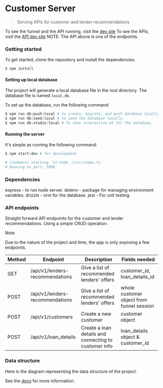 # Customer Server

> Serving APIs for customer and lender recommendations

To see the funnel and the API running, visit the [dev site](https://customer-funnel.fly.dev/)
To see the APIs, visit the [API dev site](https://customer-server.fly.dev/api/v1/lenders)
NOTE: The API above is one of the endpoints.

### Getting started

To get started, clone the repository and install the dependencies.

```bash
$ npm install
```

#### Setting up local database

The project will generate a local database file in the root directory. The database file is named `local.db`.

To set up the database, run the following command:

```bash
$ npm run db:push:local # to create, migrate, and push database locally.
$ npm run db:seed:local # to seed the database locally.
$ npm run db:studio:local # To show interactive UI for the database.
```

#### Running the server

It's simple as running the following command:

```bash
$ npm start:dev # for development

# [nodemon] starting `ts-node ./src/index.ts`
# Running on port: 3000
```

### Dependencies

express - to run node server.
dotenv - package for managing environment variables.
drizzle - orm for the database.
jest - For unit testing.


### API endpoints

Straight forward API endpoints for the customer and lender recommendations. Using a simple CRUD operation.

> [!NOTE]
> Due to the nature of the project and time, the app is only exposing a few endpoints.

| Method | Endpoint                        | Description                                               | Fields needed                            |
|--------|---------------------------------|-----------------------------------------------------------|------------------------------------------|
| GET    | /api/v1/lenders-recommendations | Give a list of recommended lenders' offers                | customer_id, loan_details_id             |
| POST   | /api/v1/lenders-recommendations | Give a list of recommended lenders' offers                | whole customer object from funnel session|
| POST   | /api/v1/customers               | Create a new customer                                     | customer object                          |
| POST   | /api/v1/loan_details            | Create a loan details and connecting to customer info  	 | loan_details object & customer_id        |

### Data structure

Here is the diagram representing the data structure of the project.

See the [docs](./docs/db-diagram.png) for more information.
